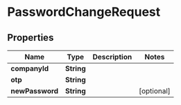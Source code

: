 

# PasswordChangeRequest


## Properties

| Name | Type | Description | Notes |
|------------ | ------------- | ------------- | -------------|
|**companyId** | **String** |  |  |
|**otp** | **String** |  |  |
|**newPassword** | **String** |  |  [optional] |



